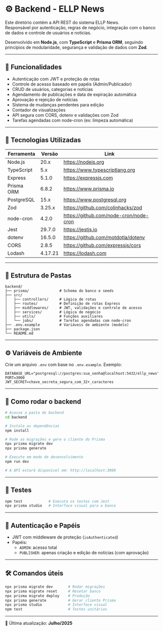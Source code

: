 # ⚙️ Backend - ELLP News

Este diretório contém a API REST do sistema ELLP News.  
Responsável por autenticação, regras de negócio, integração com o banco de dados e controle de usuários e notícias.

Desenvolvido em **Node.js**, com **TypeScript** e **Prisma ORM**, seguindo princípios de modularidade, segurança e validação de dados com **Zod**.

---

## 🎯 Funcionalidades

- Autenticação com JWT e proteção de rotas
- Controle de acesso baseado em papéis (Admin/Publicador)
- CRUD de usuários, categorias e notícias
- Agendamento de publicações e data de expiração automática
- Aprovação e rejeição de notícias
- Sistema de mudanças pendentes para edição
- Contador de visualizações
- API segura com CORS, dotenv e validações com Zod
- Tarefas agendadas com node-cron (ex: limpeza automática)

---

## 🧱 Tecnologias Utilizadas

| Ferramenta    | Versão     | Link                                |
|---------------|------------|-------------------------------------|
| Node.js       | 20.x       | https://nodejs.org                  |
| TypeScript    | 5.x        | https://www.typescriptlang.org      |
| Express       | 5.1.0      | https://expressjs.com               |
| Prisma ORM    | 6.8.2      | https://www.prisma.io               |
| PostgreSQL    | 15.x       | https://www.postgresql.org          |
| Zod           | 3.25.x     | https://github.com/colinhacks/zod   |
| node-cron     | 4.2.0      | https://github.com/node-cron/node-cron |
| Jest          | 29.7.0     | https://jestjs.io                   |
| dotenv        | 16.5.0     | https://github.com/motdotla/dotenv |
| CORS          | 2.8.5      | https://github.com/expressjs/cors   |
| Lodash        | 4.17.21    | https://lodash.com                  |

---

## 📁 Estrutura de Pastas

```
backend/
├── prisma/              # Schema do banco e seeds
├── src/
│   ├── controllers/     # Lógica de rotas
│   ├── routes/          # Definição de rotas Express
│   ├── middlewares/     # JWT, validações e controle de acesso
│   ├── services/        # Lógica de negócio
│   ├── utils/           # Funções auxiliares
│   └── jobs/            # Tarefas agendadas com node-cron
├── .env.example         # Variáveis de ambiente (modelo)
├── package.json
└── README.md
```

---

## ⚙️ Variáveis de Ambiente

Crie um arquivo `.env` com base no `.env.example`. Exemplo:

```env
DATABASE_URL="postgresql://postgres:sua_senha@localhost:5432/ellp_news"
PORT=3000
JWT_SECRET=chave_secreta_segura_com_32+_caracteres
```

---

## 🚀 Como rodar o backend

```bash
# Acesse a pasta do backend
cd backend

# Instale as dependências
npm install

# Rode as migrações e gere o cliente do Prisma
npx prisma migrate dev
npx prisma generate

# Execute em modo de desenvolvimento 
npm run dev

# A API estará disponível em: http://localhost:3000
```

---

## 🧪 Testes

```bash
npm test            # Executa os testes com Jest
npx prisma studio   # Interface visual para o banco
```

---

## 🔐 Autenticação e Papéis

- JWT com middleware de proteção (`isAuthenticated`)
- Papéis:
  - `ADMIN`: acesso total
  - `PUBLISHER`: apenas criação e edição de notícias (com aprovação)

---

## 🛠️ Comandos úteis

```bash
npx prisma migrate dev       # Rodar migrações
npx prisma migrate reset     # Resetar banco
npx prisma migrate deploy    # Produção
npx prisma generate          # Gerar cliente Prisma
npx prisma studio            # Interface visual
npm test                     # Testes unitários
```

---

📅 Última atualização: **Julho/2025**
